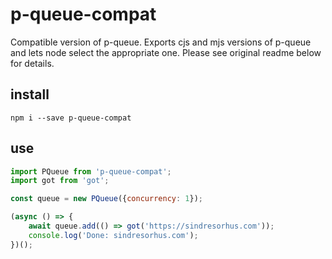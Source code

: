 # p-queue-compat

Compatible version of p-queue. Exports cjs and mjs versions of p-queue and lets node select the appropriate one. Please see original readme below for details.

## install

`npm i --save p-queue-compat`

## use

```js
import PQueue from 'p-queue-compat';
import got from 'got';

const queue = new PQueue({concurrency: 1});

(async () => {
	await queue.add(() => got('https://sindresorhus.com'));
	console.log('Done: sindresorhus.com');
})();
```

